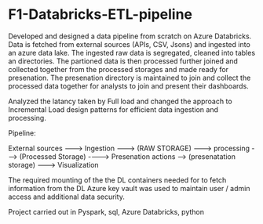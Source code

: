 # F1-Databricks-ETL-pipeline

Developed and designed a data pipeline from scratch on Azure Databricks. 
Data is fetched from external sources (APIs, CSV, Jsons) and ingested into an azure data lake. The ingested raw data is segregated, cleaned into tables an directories. 
The partioned data is then processed further joined and collected together from the processed storages and made ready for presenation. 
The presenation directory is maintained to join and collect the processed data together for analysts to join and present their dashboards. 

Analyzed the latancy taken by Full load and changed the approach to Incremental Load design patterns for efficient data ingestion and processing. 

Pipeline: 

External sources ---> Ingestion ---> (RAW STORAGE) ---> processing ---> (Processed Storage) ----> Presenation actions --> (presenatation storage)  ---> Visualization


The required mounting of the the DL containers needed for to fetch information from the DL
Azure key vault was used to maintain user / admin access and additional data security.

Project carried out in Pyspark, sql, Azure Databricks, python
